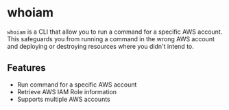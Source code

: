 # whoiam

`whoiam` is a CLI that allow you to run a command for a specific AWS account. This safeguards you from running a command in the wrong AWS account
and deploying or destroying resources where you didn't intend to.

## Features

- Run command for a specific AWS account
- Retrieve AWS IAM Role information
- Supports multiple AWS accounts